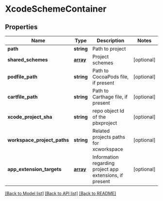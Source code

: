# XcodeSchemeContainer

## Properties
Name | Type | Description | Notes
------------ | ------------- | ------------- | -------------
**path** | **string** | Path to project | 
**shared_schemes** | [**array**](.md) | Project schemes | [optional] 
**podfile_path** | **string** | Path to CocoaPods file, if present | [optional] 
**cartfile_path** | **string** | Path to Carthage file, if present | [optional] 
**xcode_project_sha** | **string** | repo object Id of the pbxproject | [optional] 
**workspace_project_paths** | **string** | Related projects paths for xcworkspace | [optional] 
**app_extension_targets** | [**array**](.md) | Information regarding project app extensions, if present | [optional] 

[[Back to Model list]](../README.md#documentation-for-models) [[Back to API list]](../README.md#documentation-for-api-endpoints) [[Back to README]](../README.md)

